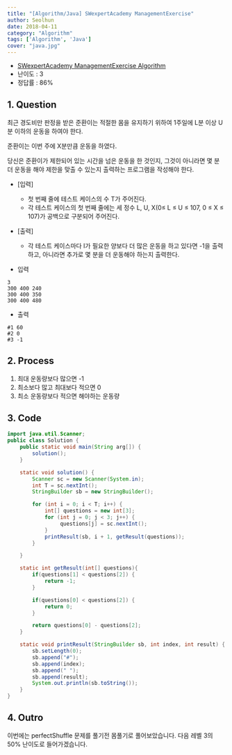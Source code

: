 ```yaml
---
title: "[Algorithm/Java] SWexpertAcademy ManagementExercise"
author: Seolhun
date: 2018-04-11
category: "Algorithm"
tags: ['Algorithm', 'Java']
cover: "java.jpg"
---
```

- [SWexpertAcademy ManagementExercise Algorithm](https://www.swexpertacademy.com/main/code/problem/problemDetail.do?contestProbId=AWE_ZXcqAAMDFAV2&categoryId=AWE_ZXcqAAMDFAV2&categoryType=CODE)
- 난이도 : 3
- 정답률 : 86%


## 1. Question
최근 경도비만 판정을 받은 준환이는 적절한 몸을 유지하기 위하여 1주일에 L분 이상 U분 이하의 운동을 하여야 한다.


준환이는 이번 주에 X분만큼 운동을 하였다.

당신은 준환이가 제한되어 있는 시간을 넘은 운동을 한 것인지, 그것이 아니라면 몇 분 더 운동을 해야 제한을 맞출 수 있는지 출력하는 프로그램을 작성해야 한다.

- [입력]
    - 첫 번째 줄에 테스트 케이스의 수 T가 주어진다.
    - 각 테스트 케이스의 첫 번째 줄에는 세 정수 L, U, X(0≤ L ≤ U ≤ 107, 0 ≤ X ≤ 107)가 공백으로 구분되어 주어진다.

- [출력]
  - 각 테스트 케이스마다 I가 필요한 양보다 더 많은 운동을 하고 있다면 -1을 출력하고, 아니라면 추가로 몇 분을 더 운동해야 하는지 출력한다.

- 입력
```
3
300 400 240
300 400 350
300 400 480
```

- 출력
```
#1 60
#2 0
#3 -1
```

## 2. Process
1. 최대 운동량보다 많으면 -1
2. 최소보다 많고 최대보다 적으면 0
3. 최소 운동량보다 적으면 해야하는 운동량

## 3. Code
```java
import java.util.Scanner;
public class Solution {
    public static void main(String arg[]) {
        solution();
    }

    static void solution() {
        Scanner sc = new Scanner(System.in);
        int T = sc.nextInt();
        StringBuilder sb = new StringBuilder();

        for (int i = 0; i < T; i++) {
            int[] questions = new int[3];
            for (int j = 0; j < 3; j++) {
                 questions[j] = sc.nextInt();
            }
            printResult(sb, i + 1, getResult(questions));
        }

    }

    static int getResult(int[] questions){
        if(questions[1] < questions[2]) {
            return -1;
        }

        if(questions[0] < questions[2]) {
            return 0;
        }

        return questions[0] - questions[2];
    }

    static void printResult(StringBuilder sb, int index, int result) {
        sb.setLength(0);
        sb.append("#");
        sb.append(index);
        sb.append(" ");
        sb.append(result);
        System.out.println(sb.toString());
    }
}
```

## 4. Outro
이번에는 perfectShuffle 문제를 풀기전 몸풀기로 풀어보았습니다. 다음 레벨 3의 50% 난이도로 들어가겠습니다.
